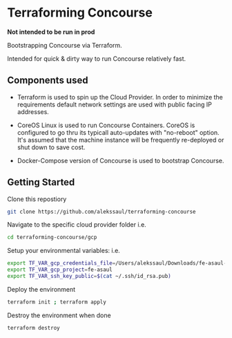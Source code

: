 # Terraforming Concourse

**Not intended to be run in prod**

Bootstrapping Concourse via Terraform.

Intended for quick & dirty way to run Concourse relatively fast.

## Components used

- Terraform is used to spin up the Cloud Provider. In order to minimize the requirements default network settings are used with public facing IP addresses.

- CoreOS Linux is used to run Concourse Containers. CoreOS is configured to go thru its typicall auto-updates with "no-reboot" option. It's assumed that the machine instance will be frequently re-deployed or shut down to save cost.

- Docker-Compose version of Concourse is used to bootstrap Concourse.

## Getting Started

Clone this repostiory

```sh
git clone https://github.com/alekssaul/terraforming-concourse
```

Navigate to the specific cloud provider folder i.e.

```sh
cd terraforming-concourse/gcp
```

Setup your environmental variables: i.e.

```sh
export TF_VAR_gcp_credentials_file=/Users/alekssaul/Downloads/fe-asaul-57f068d627e5.json
export TF_VAR_gcp_project=fe-asaul
export TF_VAR_ssh_key_public=$(cat ~/.ssh/id_rsa.pub)
```

Deploy the environment

```sh
terraform init ; terraform apply
```

Destroy the environment when done

```sh
terraform destroy
```
